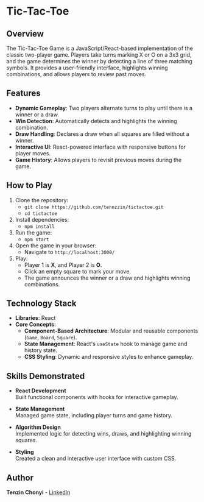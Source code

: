 # Tic-Tac-Toe 

## Overview

The Tic-Tac-Toe Game is a JavaScript/React-based implementation of the classic two-player game. Players take turns marking X or O on a 3x3 grid, and the game determines the winner by detecting a line of three matching symbols. It provides a user-friendly interface, highlights winning combinations, and allows players to review past moves.

## Features
- **Dynamic Gameplay**: Two players alternate turns to play until there is a winner or a draw.
- **Win Detection**: Automatically detects and highlights the winning combination.
- **Draw Handling**: Declares a draw when all squares are filled without a winner.
- **Interactive UI**: React-powered interface with responsive buttons for player moves.
- **Game History**: Allows players to revisit previous moves during the game.

## How to Play
1. Clone the repository:
   - `git clone https://github.com/tennzzin/tictactoe.git`
   - `cd tictactoe`
2. Install dependencies:
   - `npm install`
3. Run the game:
   - `npm start`
4. Open the game in your browser:
   - Navigate to `http://localhost:3000/`
5. Play:
   - Player 1 is **X**, and Player 2 is **O**.
   - Click an empty square to mark your move.
   - The game announces the winner or a draw and highlights winning combinations.

## Technology Stack
- **Libraries**: React
- **Core Concepts**:
  - **Component-Based Architecture**: Modular and reusable components (`Game`, `Board`, `Square`).
  - **State Management**: React's `useState` hook to manage game and history state.
  - **CSS Styling**: Dynamic and responsive styles to enhance gameplay.

## Skills Demonstrated
- **React Development**  
  Built functional components with hooks for interactive gameplay.
  
- **State Management**  
  Managed game state, including player turns and game history.
  
- **Algorithm Design**  
  Implemented logic for detecting wins, draws, and highlighting winning squares.
  
- **Styling**  
  Created a clean and interactive user interface with custom CSS.

## Author

**Tenzin Chonyi** - [LinkedIn](http://www.linkedin.com/in/tenzin-chonyi)
